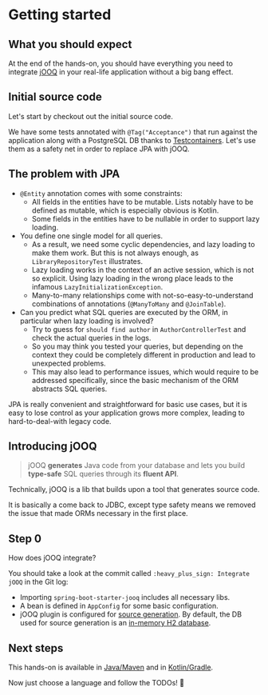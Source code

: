 # Getting started

## What you should expect

At the end of the hands-on, you should have everything you need to integrate [jOOQ](https://www.jooq.org) in your real-life application without a big bang effect.

## Initial source code

Let's start by checkout out the initial source code.

We have some tests annotated with `@Tag("Acceptance")` that run against the application along with a PostgreSQL DB thanks to [Testcontainers](https://testcontainers.com).
Let's use them as a safety net in order to replace JPA with jOOQ.

## The problem with JPA

* `@Entity` annotation comes with some constraints:
  * All fields in the entities have to be mutable. Lists notably have to be defined as mutable, which is especially obvious is Kotlin.
  * Some fields in the entities have to be nullable in order to support lazy loading.
* You define one single model for all queries.
  * As a result, we need some cyclic dependencies, and lazy loading to make them work. 
    But this is not always enough, as `LibraryRepositoryTest` illustrates.
  * Lazy loading works in the context of an active session, which is not so explicit.
    Using lazy loading in the wrong place leads to the infamous `LazyInitializationException`.
  * Many-to-many relationships come with not-so-easy-to-understand combinations of annotations (`@ManyToMany` and `@JoinTable`).
* Can you predict what SQL queries are executed by the ORM, in particular when lazy loading is involved?
  * Try to guess for `should find author` in `AuthorControllerTest` and check the actual queries in the logs.
  * So you may think you tested your queries, but depending on the context they could be completely different in production and lead to unexpected problems.
  * This may also lead to performance issues, which would require to be addressed specifically, since the basic mechanism of the ORM abstracts SQL queries.
 
JPA is really convenient and straightforward for basic use cases, but it is easy to lose control as your application grows more complex, leading to hard-to-deal-with legacy code.

## Introducing jOOQ

> jOOQ **generates** Java code from your database and lets you build **type-safe** SQL queries through its **fluent API**.

Technically, jOOQ is a lib that builds upon a tool that generates source code.

It is basically a come back to JDBC, except type safety means we removed the issue that made ORMs necessary in the first place.

## Step 0

How does jOOQ integrate?

You should take a look at the commit called `:heavy_plus_sign: Integrate jOOQ` in the Git log:

* Importing `spring-boot-starter-jooq` includes all necessary libs.
* A bean is defined in `AppConfig` for some basic configuration.
* jOOQ plugin is configured for [source generation](source-generation.md).
  By default, the DB used for source generation is an [in-memory H2 database](https://h2database.com).

## Next steps

This hands-on is available in [Java/Maven](../java/README.md) and in [Kotlin/Gradle](../kotlin/README.md).

Now just choose a language and follow the TODOs! :rocket:
